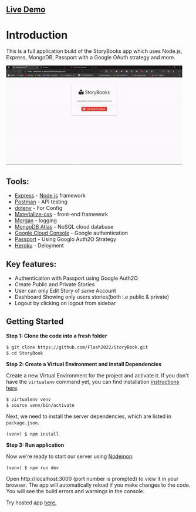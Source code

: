 ## [Live Demo](https://welcome-to-storybook.herokuapp.com)

# Introduction

This is a full application build of the StoryBooks app which uses Node.js, Express, MongoDB, Passport with a Google OAuth strategy and more.

[<img src="https://github.com/Flash2022/StoryBook/blob/main/main.gif" width="480" height="270">](https://mern-hangout.herokuapp.com)

## Tools:
- [Express](https://expressjs.com) - [Node.js](https://nodejs.org) framework
- [Postman](https://www.postman.com) - API testing
- [dotenv](https://www.npmjs.com/package/dotenv) - For Config
- [Materialize-css](https://materializecss.com/) - front-end framework
- [Morgan](https://expressjs.com/en/resources/middleware/morgan.html) - logging
- [MongoDB Atlas](https://www.mongodb.com/cloud/atlas) - NoSQL cloud database
- [Google Cloud Console](https://console.cloud.google.com/apis/credentials/oauthclient?previousPage=%2Fapis%2Fcredentials%3Fproject%3Dconcrete-sol-309418&project=concrete-sol-309418) - Google authentication
- [Passport](http://www.passportjs.org/packages/passport-google-oauth20/) - Using Googlo Auth2O Strategy
- [Heroku](https://www.heroku.com) - Deloyment

## Key features:
- Authentication with Passport using Google Auth2O
- Create Public and Private Stories
- User can only Edit Story of same Account
- Dashboard Showing only users stories(both i.e public & private)
- Logout by clicking on logout from sidebar

## Getting Started

**Step 1: Clone the code into a fresh folder**

```
$ git clone https://github.com/Flash2022/StoryBook.git
$ cd StoryBook
```

**Step 2: Create a Virtual Environment and install Dependencies**

Create a new Virtual Environment for the project and activate it. If you don't have the `virtualenv` command yet, you can find installation [instructions here](https://virtualenv.readthedocs.io/en/latest/).

```
$ virtualenv venv
$ source venv/bin/activate
```

Next, we need to install the server dependencies, which are listed in `package.json`.

```
(venv) $ npm install
```

**Step 3: Run application**

Now we're ready to start our server using [Nodemon](https://nodemon.io):

```
(venv) $ npm run dev
```

Open http://localhost:3000 (port number is prompted) to view it in your browser.
The app will automatically reload if you make changes to the code.
You will see the build errors and warnings in the console.

Try hosted app [here.](https://welcome-to-storybook.herokuapp.com)
